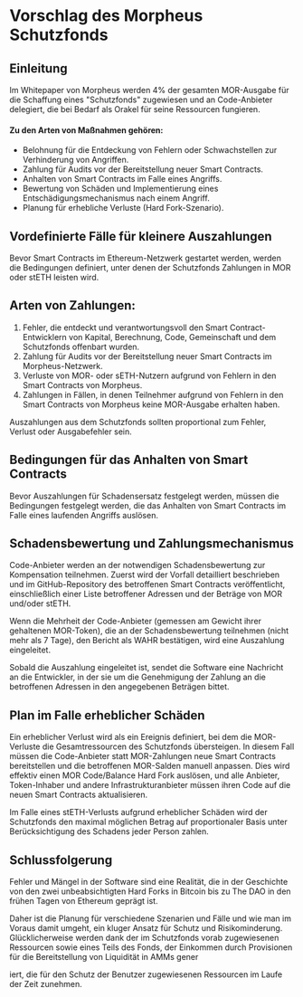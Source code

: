 # Vorschlag des Morpheus Schutzfonds

## Einleitung
Im Whitepaper von Morpheus werden 4% der gesamten MOR-Ausgabe für die Schaffung eines "Schutzfonds" zugewiesen und an Code-Anbieter delegiert, die bei Bedarf als Orakel für seine Ressourcen fungieren.

#### Zu den Arten von Maßnahmen gehören:
- Belohnung für die Entdeckung von Fehlern oder Schwachstellen zur Verhinderung von Angriffen.
- Zahlung für Audits vor der Bereitstellung neuer Smart Contracts.
- Anhalten von Smart Contracts im Falle eines Angriffs.
- Bewertung von Schäden und Implementierung eines Entschädigungsmechanismus nach einem Angriff.
- Planung für erhebliche Verluste (Hard Fork-Szenario).

## Vordefinierte Fälle für kleinere Auszahlungen
Bevor Smart Contracts im Ethereum-Netzwerk gestartet werden, werden die Bedingungen definiert, unter denen der Schutzfonds Zahlungen in MOR oder stETH leisten wird.

## Arten von Zahlungen:
1. Fehler, die entdeckt und verantwortungsvoll den Smart Contract-Entwicklern von Kapital, Berechnung, Code, Gemeinschaft und dem Schutzfonds offenbart wurden.
2. Zahlung für Audits vor der Bereitstellung neuer Smart Contracts im Morpheus-Netzwerk.
3. Verluste von MOR- oder sETH-Nutzern aufgrund von Fehlern in den Smart Contracts von Morpheus.
4. Zahlungen in Fällen, in denen Teilnehmer aufgrund von Fehlern in den Smart Contracts von Morpheus keine MOR-Ausgabe erhalten haben.

Auszahlungen aus dem Schutzfonds sollten proportional zum Fehler, Verlust oder Ausgabefehler sein.

## Bedingungen für das Anhalten von Smart Contracts
Bevor Auszahlungen für Schadensersatz festgelegt werden, müssen die Bedingungen festgelegt werden, die das Anhalten von Smart Contracts im Falle eines laufenden Angriffs auslösen.

## Schadensbewertung und Zahlungsmechanismus
Code-Anbieter werden an der notwendigen Schadensbewertung zur Kompensation teilnehmen. Zuerst wird der Vorfall detailliert beschrieben und im GitHub-Repository des betroffenen Smart Contracts veröffentlicht, einschließlich einer Liste betroffener Adressen und der Beträge von MOR und/oder stETH.

Wenn die Mehrheit der Code-Anbieter (gemessen am Gewicht ihrer gehaltenen MOR-Token), die an der Schadensbewertung teilnehmen (nicht mehr als 7 Tage), den Bericht als WAHR bestätigen, wird eine Auszahlung eingeleitet.

Sobald die Auszahlung eingeleitet ist, sendet die Software eine Nachricht an die Entwickler, in der sie um die Genehmigung der Zahlung an die betroffenen Adressen in den angegebenen Beträgen bittet.

## Plan im Falle erheblicher Schäden
Ein erheblicher Verlust wird als ein Ereignis definiert, bei dem die MOR-Verluste die Gesamtressourcen des Schutzfonds übersteigen. In diesem Fall müssen die Code-Anbieter statt MOR-Zahlungen neue Smart Contracts bereitstellen und die betroffenen MOR-Salden manuell anpassen. Dies wird effektiv einen MOR Code/Balance Hard Fork auslösen, und alle Anbieter, Token-Inhaber und andere Infrastrukturanbieter müssen ihren Code auf die neuen Smart Contracts aktualisieren.

Im Falle eines stETH-Verlusts aufgrund erheblicher Schäden wird der Schutzfonds den maximal möglichen Betrag auf proportionaler Basis unter Berücksichtigung des Schadens jeder Person zahlen.

## Schlussfolgerung
Fehler und Mängel in der Software sind eine Realität, die in der Geschichte von den zwei unbeabsichtigten Hard Forks in Bitcoin bis zu The DAO in den frühen Tagen von Ethereum geprägt ist.

Daher ist die Planung für verschiedene Szenarien und Fälle und wie man im Voraus damit umgeht, ein kluger Ansatz für Schutz und Risikominderung. Glücklicherweise werden dank der im Schutzfonds vorab zugewiesenen Ressourcen sowie eines Teils des Fonds, der Einkommen durch Provisionen für die Bereitstellung von Liquidität in AMMs gener

iert, die für den Schutz der Benutzer zugewiesenen Ressourcen im Laufe der Zeit zunehmen.